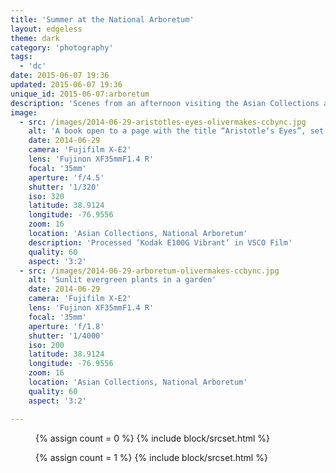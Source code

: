 ```yaml
---
title: 'Summer at the National Arboretum'
layout: edgeless
theme: dark
category: 'photography'
tags:
  - 'dc'
date: 2015-06-07 19:36
updated: 2015-06-07 19:36
unique_id: 2015-06-07:arboretum
description: 'Scenes from an afternoon visiting the Asian Collections at DC’s arboretum.'
image:
  - src: /images/2014-06-29-aristotles-eyes-olivermakes-ccbync.jpg
    alt: 'A book open to a page with the title “Aristotle‘s Eyes”, set in a grassy, shady garden.'
    date: 2014-06-29
    camera: 'Fujifilm X-E2'
    lens: 'Fujinon XF35mmF1.4 R'
    focal: '35mm'
    aperture: 'f/4.5'
    shutter: '1/320'
    iso: 320
    latitude: 38.9124
    longitude: -76.9556
    zoom: 16
    location: 'Asian Collections, National Arboretum'
    description: 'Processed ‘Kodak E100G Vibrant’ in VSCO Film'
    quality: 60
    aspect: '3:2'
  - src: /images/2014-06-29-arboretum-olivermakes-ccbync.jpg
    alt: 'Sunlit evergreen plants in a garden'
    date: 2014-06-29
    camera: 'Fujifilm X-E2'
    lens: 'Fujinon XF35mmF1.4 R'
    focal: '35mm'
    aperture: 'f/1.8'
    shutter: '1/4000'
    iso: 200
    latitude: 38.9124
    longitude: -76.9556
    zoom: 16
    location: 'Asian Collections, National Arboretum'
    quality: 60
    aspect: '3:2'

---
```


<figure class="image--wide">
  {% assign count = 0 %}
  {% include block/srcset.html %}
</figure>

<figure class="image--wide">
  {% assign count = 1 %}
  {% include block/srcset.html %}
</figure>
